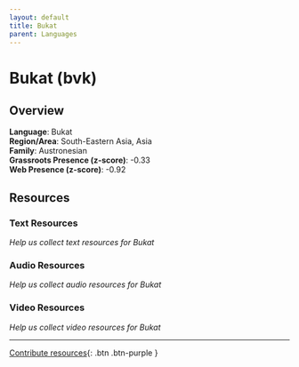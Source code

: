 ```yaml
---
layout: default
title: Bukat
parent: Languages
---
```


# Bukat (bvk)

## Overview

**Language**: Bukat  
**Region/Area**: South-Eastern Asia, Asia  
**Family**: Austronesian  
**Grassroots Presence (z-score)**: -0.33  
**Web Presence (z-score)**: -0.92  

## Resources

### Text Resources
*Help us collect text resources for Bukat*

### Audio Resources
*Help us collect audio resources for Bukat*

### Video Resources
*Help us collect video resources for Bukat*

---

[Contribute resources](https://forms.office.com/e/1SfLJx3u1r){: .btn .btn-purple }
